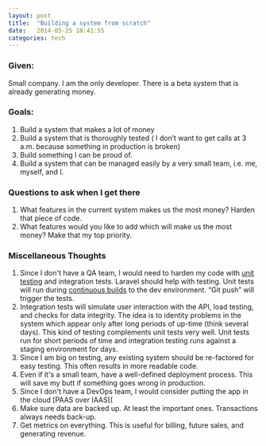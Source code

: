 ```yaml
---
layout: post
title:  "Building a system from scratch"
date:   2014-05-25 18:41:55
categories: tech
---
```


### Given: 

Small company. I am the only developer. There is a beta system that is already generating money.


### Goals:

1.	Build a system that makes a lot of money
2.	Build a system that is thoroughly tested ( I don’t want to get calls at 3 a.m. because something in production is broken)
3.	Build something I can be proud of.
4.	Build a system that can be managed easily by a very small team, i.e. me, myself, and I.

### Questions to ask when I get there
1.	What features in the current system makes us the most money? Harden that piece of code.
2.	What features would you like to add which will make us the most money? Make that my top priority.


### Miscellaneous Thoughts

1.  Since I don't have a QA team, I would need to harden my code with [unit testing](http://laravel.com/docs/testing#defining-and-running-tests) and integration tests. Laravel should help with testing. Unit tests will run during [continuous builds](http://en.wikipedia.org/wiki/Continuous_integration) to the dev environment. “Git push” will trigger the tests.
2. Integration tests will simulate user interaction with the API, load testing, and checks for data integrity. The idea is to identity problems in the system which appear only after long periods of up-time (think several days). This kind of testing complements unit tests very well. Unit tests run for short periods of time and integration testing runs against a staging environment for days.
3. Since I am big on testing, any existing system should be re-factored for easy testing. This often results in more readable code.
4. Even if it's a small team, have a well-defined deployment process. This will save my butt if something goes wrong in production.
5. Since I don't have a DevOps team, I would consider putting the app in the cloud [PAAS over IAAS[(
6. Make sure data are backed up. At least the important ones. Transactions always needs back-up.
7. Get metrics on everything. This is useful for billing, future sales, and generating revenue.

